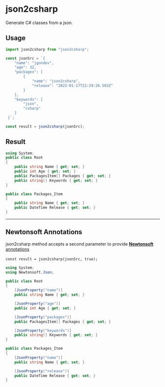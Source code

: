 # json2csharp
Generate C# classes from a json.

## Usage
```js
import json2csharp from "json2csharp";

const jsonSrc = `{ 
    "name": "jgondev",
    "age": 32,
    "packages": [
        {
            "name": "json2csharp",
            "release": "2023-01-17T22:29:26.503Z"
        }
    ],
    "keywords": [
        "json",
        "csharp"
    ]
 }`;

const result = json2csharp(jsonSrc);
```

## Result
```c#
using System;
public class Root
{
    public string Name { get; set; }
    public int Age { get; set; }
    public PackagesItem[] Packages { get; set; }
    public string[] Keywords { get; set; }      
}

public class Packages_Item
{
    public string Name { get; set; }
    public DateTime Release { get; set; }
}
```
---
## Newtonsoft Annotations
json2csharp method accepts a second parameter to provide [**Newtonsoft** annotations](https://www.newtonsoft.com/jsonschema/help/html/GenerateWithJsonNetAttributes.htm) 
<br><br>
`const result = json2csharp(jsonSrc, true);`
```c#
using System;
using Newtonsoft.Json;

public class Root
{
    [JsonProperty("name")]
    public string Name { get; set; }

    [JsonProperty("age")]
    public int Age { get; set; }

    [JsonProperty("packages")]
    public PackagesItem[] Packages { get; set; }

    [JsonProperty("keywords")]
    public string[] Keywords { get; set; }
}

public class Packages_Item
{
    [JsonProperty("name")]
    public string Name { get; set; }

    [JsonProperty("release")]
    public DateTime Release { get; set; }
}
```
